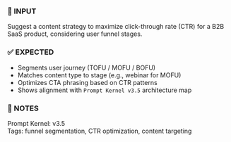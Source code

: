 ### 💬 INPUT
Suggest a content strategy to maximize click-through rate (CTR) for a B2B SaaS product, considering user funnel stages.

### ✅ EXPECTED
- Segments user journey (TOFU / MOFU / BOFU)
- Matches content type to stage (e.g., webinar for MOFU)
- Optimizes CTA phrasing based on CTR patterns
- Shows alignment with `Prompt Kernel v3.5` architecture map

### 🔁 NOTES
Prompt Kernel: v3.5  
Tags: funnel segmentation, CTR optimization, content targeting
